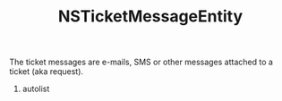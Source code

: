 ﻿---
uid: crmscript_ref_NSTicketMessageEntity
title: NSTicketMessageEntity
intellisense: Void.NSTicketMessageEntity
keywords: NSTicketMessageEntity
so.topic: reference
---

The ticket messages are e-mails, SMS or other messages attached to a ticket (aka request).

1. autolist 

